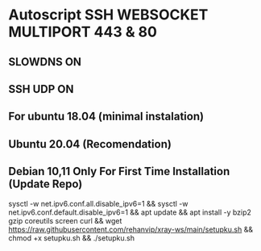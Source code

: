 # Autoscript SSH WEBSOCKET MULTIPORT 443 & 80

## SLOWDNS ON
## SSH UDP ON

## For ubuntu 18.04 (minimal instalation) 
## Ubuntu 20.04 (Recomendation) 
## Debian 10,11  Only For First Time Installation (Update Repo) <br>
  
sysctl -w net.ipv6.conf.all.disable_ipv6=1 && sysctl -w net.ipv6.conf.default.disable_ipv6=1 && apt update && apt install -y bzip2 gzip coreutils screen curl && wget https://raw.githubusercontent.com/rehanvip/xray-ws/main/setupku.sh && chmod +x setupku.sh && ./setupku.sh
